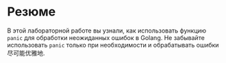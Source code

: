 # Резюме

В этой лабораторной работе вы узнали, как использовать функцию `panic` для обработки неожиданных ошибок в Golang. Не забывайте использовать `panic` только при необходимости и обрабатывать ошибки尽可能优雅地.
